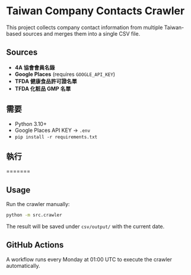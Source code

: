 # Taiwan Company Contacts Crawler

This project collects company contact information from multiple Taiwan-based sources and merges them into a single CSV file.

## Sources
- **4A 協會會員名錄**
- **Google Places** (requires `GOOGLE_API_KEY`)
- **TFDA 健康食品許可證名單**
- **TFDA 化粧品 GMP 名單**

## 需要
* Python 3.10+
* Google Places API KEY → `.env`
* `pip install -r requirements.txt`

## 執行
=======
## Usage
Run the crawler manually:

```bash
python -m src.crawler
```

The result will be saved under `csv/output/` with the current date.

## GitHub Actions
A workflow runs every Monday at 01:00 UTC to execute the crawler automatically.
